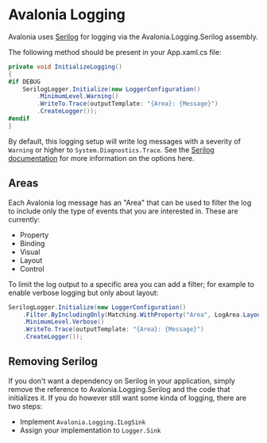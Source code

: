 # Avalonia Logging

Avalonia uses [Serilog](https://github.com/serilog/serilog) for logging via
the Avalonia.Logging.Serilog assembly.

The following method should be present in your App.xaml.cs file:

```C#
private void InitializeLogging()
{
#if DEBUG
    SerilogLogger.Initialize(new LoggerConfiguration()
        .MinimumLevel.Warning()
        .WriteTo.Trace(outputTemplate: "{Area}: {Message}")
        .CreateLogger());
#endif
}
```

By default, this logging setup will write log messages with a severity of
`Warning` or higher to `System.Diagnostics.Trace`. See the [Serilog
documentation](https://github.com/serilog/serilog/wiki/Configuration-Basics)
for more information on the options here.

## Areas

Each Avalonia log message has an "Area" that can be used to filter the log to
include only the type of events that you are interested in. These are currently:

- Property
- Binding
- Visual
- Layout
- Control

To limit the log output to a specific area you can add a filter; for example
to enable verbose logging but only about layout:

```C#
SerilogLogger.Initialize(new LoggerConfiguration()
    .Filter.ByIncludingOnly(Matching.WithProperty("Area", LogArea.Layout))
    .MinimumLevel.Verbose()
    .WriteTo.Trace(outputTemplate: "{Area}: {Message}")
    .CreateLogger());
```

## Removing Serilog

If you don't want a dependency on Serilog in your application, simply remove
the reference to Avalonia.Logging.Serilog and the code that initializes it. If
you do however still want some kinda of logging, there are two steps:

- Implement `Avalonia.Logging.ILogSink`
- Assign your implementation to `Logger.Sink`
